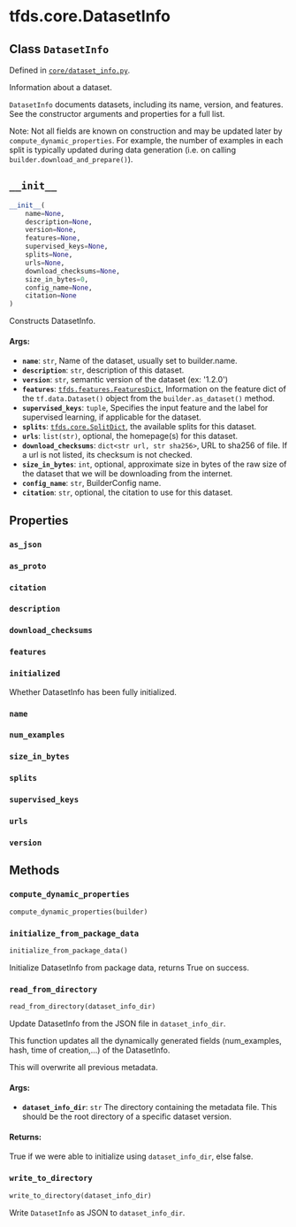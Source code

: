 <div itemscope itemtype="http://developers.google.com/ReferenceObject">
<meta itemprop="name" content="tfds.core.DatasetInfo" />
<meta itemprop="path" content="Stable" />
<meta itemprop="property" content="as_json"/>
<meta itemprop="property" content="as_proto"/>
<meta itemprop="property" content="citation"/>
<meta itemprop="property" content="description"/>
<meta itemprop="property" content="download_checksums"/>
<meta itemprop="property" content="features"/>
<meta itemprop="property" content="initialized"/>
<meta itemprop="property" content="name"/>
<meta itemprop="property" content="num_examples"/>
<meta itemprop="property" content="size_in_bytes"/>
<meta itemprop="property" content="splits"/>
<meta itemprop="property" content="supervised_keys"/>
<meta itemprop="property" content="urls"/>
<meta itemprop="property" content="version"/>
<meta itemprop="property" content="__init__"/>
<meta itemprop="property" content="compute_dynamic_properties"/>
<meta itemprop="property" content="initialize_from_package_data"/>
<meta itemprop="property" content="read_from_directory"/>
<meta itemprop="property" content="write_to_directory"/>
</div>

# tfds.core.DatasetInfo

## Class `DatasetInfo`





Defined in [`core/dataset_info.py`](https://github.com/tensorflow/datasets/tree/master/tensorflow_datasets/core/dataset_info.py).

Information about a dataset.

`DatasetInfo` documents datasets, including its name, version, and features.
See the constructor arguments and properties for a full list.

Note: Not all fields are known on construction and may be updated later
by `compute_dynamic_properties`. For example, the number of examples in each
split is typically updated during data generation (i.e. on calling
`builder.download_and_prepare()`).

<h2 id="__init__"><code>__init__</code></h2>

``` python
__init__(
    name=None,
    description=None,
    version=None,
    features=None,
    supervised_keys=None,
    splits=None,
    urls=None,
    download_checksums=None,
    size_in_bytes=0,
    config_name=None,
    citation=None
)
```

Constructs DatasetInfo.

#### Args:

* <b>`name`</b>: `str`, Name of the dataset, usually set to builder.name.
* <b>`description`</b>: `str`, description of this dataset.
* <b>`version`</b>: `str`, semantic version of the dataset (ex: '1.2.0')
* <b>`features`</b>: <a href="../../tfds/features/FeaturesDict.md"><code>tfds.features.FeaturesDict</code></a>, Information on the feature dict
    of the `tf.data.Dataset()` object from the `builder.as_dataset()`
    method.
* <b>`supervised_keys`</b>: `tuple`, Specifies the input feature and the label for
    supervised learning, if applicable for the dataset.
* <b>`splits`</b>: <a href="../../tfds/core/SplitDict.md"><code>tfds.core.SplitDict</code></a>, the available splits for this dataset.
* <b>`urls`</b>: `list(str)`, optional, the homepage(s) for this dataset.
* <b>`download_checksums`</b>: `dict<str url, str sha256>`, URL to sha256 of file.
    If a url is not listed, its checksum is not checked.
* <b>`size_in_bytes`</b>: `int`, optional, approximate size in bytes of the raw
    size of the dataset that we will be downloading from the internet.
* <b>`config_name`</b>: `str`, BuilderConfig name.
* <b>`citation`</b>: `str`, optional, the citation to use for this dataset.



## Properties

<h3 id="as_json"><code>as_json</code></h3>



<h3 id="as_proto"><code>as_proto</code></h3>



<h3 id="citation"><code>citation</code></h3>



<h3 id="description"><code>description</code></h3>



<h3 id="download_checksums"><code>download_checksums</code></h3>



<h3 id="features"><code>features</code></h3>



<h3 id="initialized"><code>initialized</code></h3>

Whether DatasetInfo has been fully initialized.

<h3 id="name"><code>name</code></h3>



<h3 id="num_examples"><code>num_examples</code></h3>



<h3 id="size_in_bytes"><code>size_in_bytes</code></h3>



<h3 id="splits"><code>splits</code></h3>



<h3 id="supervised_keys"><code>supervised_keys</code></h3>



<h3 id="urls"><code>urls</code></h3>



<h3 id="version"><code>version</code></h3>





## Methods

<h3 id="compute_dynamic_properties"><code>compute_dynamic_properties</code></h3>

``` python
compute_dynamic_properties(builder)
```



<h3 id="initialize_from_package_data"><code>initialize_from_package_data</code></h3>

``` python
initialize_from_package_data()
```

Initialize DatasetInfo from package data, returns True on success.

<h3 id="read_from_directory"><code>read_from_directory</code></h3>

``` python
read_from_directory(dataset_info_dir)
```

Update DatasetInfo from the JSON file in `dataset_info_dir`.

This function updates all the dynamically generated fields (num_examples,
hash, time of creation,...) of the DatasetInfo.

This will overwrite all previous metadata.

#### Args:

* <b>`dataset_info_dir`</b>: `str` The directory containing the metadata file. This
    should be the root directory of a specific dataset version.


#### Returns:

True if we were able to initialize using `dataset_info_dir`, else false.

<h3 id="write_to_directory"><code>write_to_directory</code></h3>

``` python
write_to_directory(dataset_info_dir)
```

Write `DatasetInfo` as JSON to `dataset_info_dir`.



